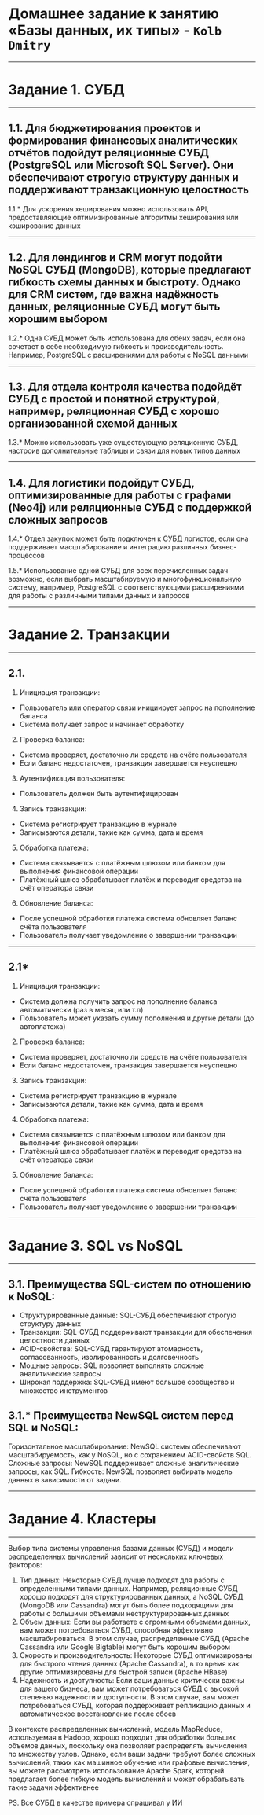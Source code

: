 # Домашнее задание к занятию «Базы данных, их типы» - `Kolb Dmitry`

---

# Задание 1. СУБД

---

## 1.1. Для бюджетирования проектов и формирования финансовых аналитических отчётов подойдут реляционные СУБД (PostgreSQL или Microsoft SQL Server). Они обеспечивают строгую структуру данных и поддерживают транзакционную целостность

1.1.* Для ускорения хеширования можно использовать API, предоставляющие оптимизированные алгоритмы хеширования или кэширование данных

---

## 1.2. Для лендингов и CRM могут подойти NoSQL СУБД (MongoDB), которые предлагают гибкость схемы данных и быстроту. Однако для CRM систем, где важна надёжность данных, реляционные СУБД могут быть хорошим выбором

1.2.* Одна СУБД может быть использована для обеих задач, если она сочетает в себе необходимую гибкость и производительность. Например, PostgreSQL с расширениями для работы с NoSQL данными

---

## 1.3. Для отдела контроля качества подойдёт СУБД с простой и понятной структурой, например, реляционная СУБД с хорошо организованной схемой данных

1.3.* Можно использовать уже существующую реляционную СУБД, настроив дополнительные таблицы и связи для новых типов данных

---

## 1.4. Для логистики подойдут СУБД, оптимизированные для работы с графами (Neo4j) или реляционные СУБД с поддержкой сложных запросов

1.4.* Отдел закупок может быть подключен к СУБД логистов, если она поддерживает масштабирование и интеграцию различных бизнес-процессов

1.5.* Использование одной СУБД для всех перечисленных задач возможно, если выбрать масштабируемую и многофункциональную систему, например, PostgreSQL с соответствующими расширениями для работы с различными типами данных и запросов

---

# Задание 2. Транзакции

---

## 2.1.

1. Инициация транзакции:
* Пользователь или оператор связи инициирует запрос на пополнение баланса
* Система получает запрос и начинает обработку
2. Проверка баланса:
* Система проверяет, достаточно ли средств на счёте пользователя
* Если баланс недостаточен, транзакция завершается неуспешно
3. Аутентификация пользователя:
* Пользователь должен быть аутентифицирован
4. Запись транзакции:
* Система регистрирует транзакцию в журнале
* Записываются детали, такие как сумма, дата и время
5. Обработка платежа:
* Система связывается с платёжным шлюзом или банком для выполнения финансовой операции
* Платёжный шлюз обрабатывает платёж и переводит средства на счёт оператора связи
6. Обновление баланса:
* После успешной обработки платежа система обновляет баланс счёта пользователя
* Пользователь получает уведомление о завершении транзакции

---

## 2.1*
1. Инициация транзакции:
* Система должна получить запрос на пополнение баланса автоматически (раз в месяц или т.п)
* Пользователь может указать сумму пополнения и другие детали (до автоплатежа)
2. Проверка баланса:
* Система проверяет, достаточно ли средств на счёте пользователя
* Если баланс недостаточен, транзакция завершается неуспешно
3. Запись транзакции:
* Система регистрирует транзакцию в журнале
* Записываются детали, такие как сумма, дата и время
4. Обработка платежа:
* Система связывается с платёжным шлюзом или банком для выполнения финансовой операции
* Платёжный шлюз обрабатывает платёж и переводит средства на счёт оператора связи
5. Обновление баланса:
* После успешной обработки платежа система обновляет баланс счёта пользователя
* Пользователь получает уведомление о завершении транзакции

---

# Задание 3. SQL vs NoSQL

---

## 3.1. Преимущества SQL-систем по отношению к NoSQL:

* Структурированные данные: SQL-СУБД обеспечивают строгую структуру данных
* Транзакции: SQL-СУБД поддерживают транзакции для обеспечения целостности данных
* ACID-свойства: SQL-СУБД гарантируют атомарность, согласованность, изолированность и долговечность
* Мощные запросы: SQL позволяет выполнять сложные аналитические запросы
* Широкая поддержка: SQL-СУБД имеют большое сообщество и множество инструментов

## 3.1.* Преимущества NewSQL систем перед SQL и NoSQL:

Горизонтальное масштабирование: NewSQL системы обеспечивают масштабируемость, как у NoSQL, но с сохранением ACID-свойств SQL.
Сложные запросы: NewSQL поддерживает сложные аналитические запросы, как SQL.
Гибкость: NewSQL позволяет выбирать модель данных в зависимости от задачи.

---

# Задание 4. Кластеры

---

Выбор типа системы управления базами данных (СУБД) и модели распределенных вычислений зависит от нескольких ключевых факторов:

1. Тип данных: Некоторые СУБД лучше подходят для работы с определенными типами данных. Например, реляционные СУБД хорошо подходят для структурированных данных, а NoSQL СУБД (MongoDB или Cassandra) могут быть более подходящими для работы с большими объемами неструктурированных данных
2. Объем данных: Если вы работаете с огромными объемами данных, вам может потребоваться СУБД, способная эффективно масштабироваться. В этом случае, распределенные СУБД (Apache Cassandra или Google Bigtable) могут быть хорошим выбором
3. Скорость и производительность: Некоторые СУБД оптимизированы для быстрого чтения данных (Apache Cassandra), в то время как другие оптимизированы для быстрой записи (Apache HBase)
4. Надежность и доступность: Если ваши данные критически важны для вашего бизнеса, вам может потребоваться СУБД с высокой степенью надежности и доступности. В этом случае, вам может потребоваться СУБД, которая поддерживает репликацию данных и автоматическое восстановление после сбоев

В контексте распределенных вычислений, модель MapReduce, используемая в Hadoop, хорошо подходит для обработки больших объемов данных, поскольку она позволяет распределять вычисления по множеству узлов. Однако, если ваши задачи требуют более сложных вычислений, таких как машинное обучение или графовые вычисления, вы можете рассмотреть использование Apache Spark, который предлагает более гибкую модель вычислений и может обрабатывать такие задачи эффективнее

PS. Все СУБД в качестве примера спрашивал у ИИ
